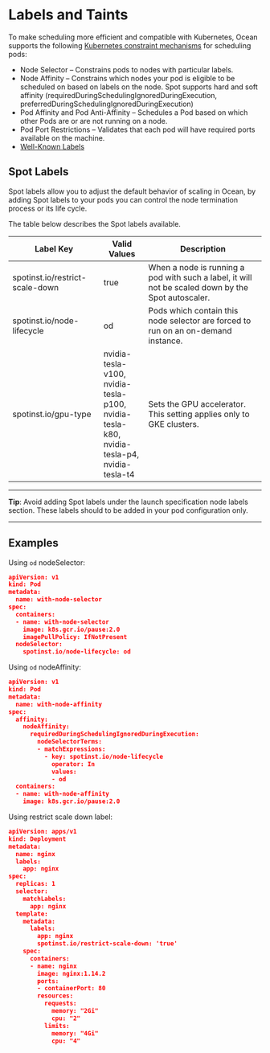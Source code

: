 # Labels and Taints

To make scheduling more efficient and compatible with Kubernetes, Ocean supports the following [Kubernetes constraint mechanisms](https://kubernetes.io/docs/concepts/scheduling-eviction/assign-pod-node/) for scheduling pods:

- Node Selector – Constrains pods to nodes with particular labels.
- Node Affinity – Constrains which nodes your pod is eligible to be scheduled on based on labels on the node. Spot supports hard and soft affinity (requiredDuringSchedulingIgnoredDuringExecution, preferredDuringSchedulingIgnoredDuringExecution)
- Pod Affinity and Pod Anti-Affinity – Schedules a Pod based on which other Pods are or are not running on a node.
- Pod Port Restrictions – Validates that each pod will have required ports available on the machine.
- [Well-Known Labels](https://kubernetes.io/docs/reference/kubernetes-api/labels-annotations-taints/)

## Spot Labels

Spot labels allow you to adjust the default behavior of scaling in Ocean, by adding Spot labels to your pods you can control the node termination process or its life cycle.

The table below describes the Spot labels available.

| Label Key                       | Valid Values                                                                                             | Description                                                                                        |
| ------------------------------- | -------------------------------------------------------------------------------------------------------- | -------------------------------------------------------------------------------------------------- |
| spotinst.io/restrict-scale-down | true                                                                                                     | When a node is running a pod with such a label, it will not be scaled down by the Spot autoscaler. |
| spotinst.io/node-lifecycle      | od                                                                                                       | Pods which contain this node selector are forced to run on an on-demand instance.                  |
| spotinst.io/gpu-type            | nvidia-tesla-v100, <br>nvidia-tesla-p100, <br>nvidia-tesla-k80, <br>nvidia-tesla-p4, <br>nvidia-tesla-t4 | Sets the GPU accelerator. This setting applies only to GKE clusters.                               |

---

**Tip**: Avoid adding Spot labels under the launch specification node labels section. These labels should to be added in your pod configuration only.

---

## Examples

Using `od` nodeSelector:

```json
apiVersion: v1
kind: Pod
metadata:
  name: with-node-selector
spec:
  containers:
  - name: with-node-selector
    image: k8s.gcr.io/pause:2.0
    imagePullPolicy: IfNotPresent
  nodeSelector:
    spotinst.io/node-lifecycle: od
```

Using `od` nodeAffinity:

```json
apiVersion: v1
kind: Pod
metadata:
  name: with-node-affinity
spec:
  affinity:
    nodeAffinity:
      requiredDuringSchedulingIgnoredDuringExecution:
        nodeSelectorTerms:
        - matchExpressions:
          - key: spotinst.io/node-lifecycle
            operator: In
            values:
            - od
  containers:
  - name: with-node-affinity
    image: k8s.gcr.io/pause:2.0
```

Using restrict scale down label:

```json
apiVersion: apps/v1
kind: Deployment
metadata:
  name: nginx
  labels:
    app: nginx
spec:
  replicas: 1
  selector:
    matchLabels:
      app: nginx
  template:
    metadata:
      labels:
        app: nginx
        spotinst.io/restrict-scale-down: 'true'
    spec:
      containers:
      - name: nginx
        image: nginx:1.14.2
        ports:
        - containerPort: 80
        resources:
          requests:
            memory: "2Gi"
            cpu: "2"
          limits:
            memory: "4Gi"
            cpu: "4"
```
